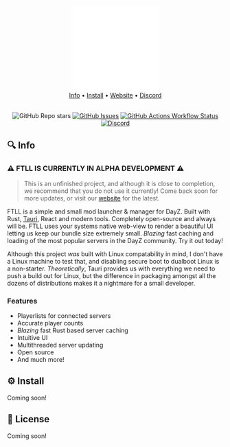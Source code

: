 <div align="center">
    <img src="./src/assets/logo-white.svg" width="200" height="200" align="center" />
</div>

<div align="center">
  <a href="https://github.com/avvo-na/ftl-launcher?tab=readme-ov-file#-info">Info</a>
  <span> • </span>
  <a href="https://github.com/avvo-na/ftl-launcher?tab=readme-ov-file#%EF%B8%8F--install">Install</a>
  <span> • </span>
  <a href="https://ftl-launcher.com">Website</a>
  <span> • </span>
  <a href="https://discord.gg/xujqFZsEac">Discord</a>
</div>

<br />

<div align="center">

![GitHub Repo stars](https://img.shields.io/github/stars/avvo-na/ftl-launcher)
[![GitHub Issues](https://img.shields.io/github/issues/danlikestocode/embervim.svg?style=flat-square&label=Issues&color=d77982)](https://github.com/avvo-na/ftl-launcher/issues)
[![GitHub Actions Workflow Status](https://img.shields.io/github/actions/workflow/status/avvo-na/ftl-launcher/build.yml?label=Build)](https://github.com/avvo-na/ftl-launcher/commits/main/)
[![Discord](https://img.shields.io/discord/1232581330106322954?logo=discord&label=Discord)](https://discord.gg/xujqFZsEac)


</div>

## 🔍 Info

### ⚠️ FTLL IS CURRENTLY IN ALPHA DEVELOPMENT ⚠️
> This is an unfinished project, and although it is close to completion, we
recommend that you do not use it currently! Come back soon for more updates,
or visit our [website](https://ftl-launcher.com) for the latest.

FTLL is a simple and small mod launcher & manager for DayZ. Built with Rust,
[Tauri](https://tauri.app), React and modern tools. Completely open-source and
always will be. FTLL uses your systems native web-view to render a beautiful UI
letting us keep our bundle size extremely small. *Blazing* fast caching and loading
of the most popular servers in the DayZ community. Try it out today!

Although this project *was* built with Linux compatability in mind, I don't have
a Linux machine to test that, and disabling secure boot to dualboot Linux is a
non-starter. *Theoretically*, Tauri provides us with everything we need to push
a build out for Linux, but the difference in packaging amongst all the dozens
of distributions makes it a nightmare for a small developer.

### Features
- Playerlists for connected servers
- Accurate player counts
- *Blazing* fast Rust based server caching
- Intuitive UI
- Multithreaded server updating
- Open source
- And much more!

## ⚙️  Install
Coming soon!

## 📃 License
Coming soon!
